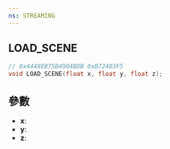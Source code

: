```yaml
---
ns: STREAMING
---
```

## LOAD_SCENE

```c
// 0x4448EB75B4904BDB 0xB72403F5
void LOAD_SCENE(float x, float y, float z);
```


## 參數
* **x**: 
* **y**: 
* **z**: 

